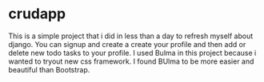 # crudapp
This is a simple project that i did in less than a day to refresh myself about django. 
You can signup and create a create your profile and then add or delete new todo tasks to your profile. 
I used Bulma in this project because i wanted to tryout new css framework. I found BUlma to be more easier and beautiful than Bootstrap. 
